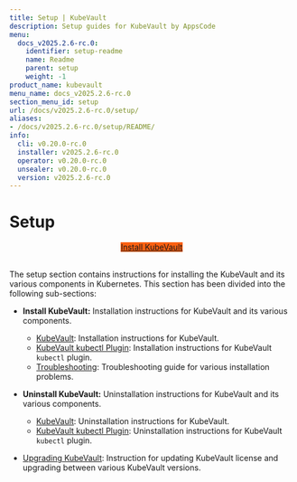 ```yaml
---
title: Setup | KubeVault
description: Setup guides for KubeVault by AppsCode
menu:
  docs_v2025.2.6-rc.0:
    identifier: setup-readme
    name: Readme
    parent: setup
    weight: -1
product_name: kubevault
menu_name: docs_v2025.2.6-rc.0
section_menu_id: setup
url: /docs/v2025.2.6-rc.0/setup/
aliases:
- /docs/v2025.2.6-rc.0/setup/README/
info:
  cli: v0.20.0-rc.0
  installer: v2025.2.6-rc.0
  operator: v0.20.0-rc.0
  unsealer: v0.20.0-rc.0
  version: v2025.2.6-rc.0
---
```


# Setup

<div style="text-align: center;">
  <a class="button is-info is-medium is-active has-text-weight-normal" href="/docs/v2025.2.6-rc.0/setup/install/kubevault"  style="background:#FC6011; width: 18rem;">Install KubeVault</a>
</div>
<br>

The setup section contains instructions for installing the KubeVault and its various components in Kubernetes. This section has been divided into the following sub-sections:

- **Install KubeVault:** Installation instructions for KubeVault and its various components.
  - [KubeVault](/docs/v2025.2.6-rc.0/setup/install/kubevault): Installation instructions for KubeVault.
  - [KubeVault kubectl Plugin](/docs/v2025.2.6-rc.0/setup/install/kubectl_plugin): Installation instructions for KubeVault `kubectl` plugin.
  - [Troubleshooting](/docs/v2025.2.6-rc.0/setup/install/troubleshoting): Troubleshooting guide for various installation problems.

- **Uninstall KubeVault:** Uninstallation instructions for KubeVault and its various components.
  - [KubeVault](/docs/v2025.2.6-rc.0/setup/uninstall/kubevault): Uninstallation instructions for KubeVault.
  - [KubeVault kubectl Plugin](/docs/v2025.2.6-rc.0/setup/uninstall/kubectl_plugin): Uninstallation instructions for KubeVault `kubectl` plugin.

- [Upgrading KubeVault](/docs/v2025.2.6-rc.0/setup/upgrade/): Instruction for updating KubeVault license and upgrading between various KubeVault versions.
